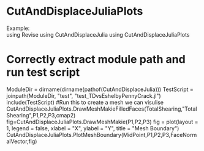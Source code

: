 # CutAndDisplaceJuliaPlots


Example:  
using Revise
using CutAndDisplaceJulia
using CutAndDisplaceJuliaPlots
# Correctly extract module path and run test script
ModuleDir = dirname(dirname(pathof(CutAndDisplaceJulia)))
TestScript = joinpath(ModuleDir, "test", "test_TDvsEshelbyPennyCrack.jl")
include(TestScript) #Run this to create a mesh we can visulise
CutAndDisplaceJuliaPlots.DrawMeshMakieFilledFaces(TotalShearing,"TotalShearing",P1,P2,P3,cmap2)
fig=CutAndDisplaceJuliaPlots.DrawMeshMakie(P1,P2,P3)
fig = plot(layout = 1, legend = false, xlabel = "X", ylabel = "Y", title = "Mesh Boundary")
CutAndDisplaceJuliaPlots.PlotMeshBoundary(MidPoint,P1,P2,P3,FaceNormalVector,fig)

